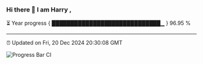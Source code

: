 ### Hi there 👋 I am Harry , 

⏳ Year progress { █████████████████████████████▁ } 96.95 %

---

⏰ Updated on Fri, 20 Dec 2024 20:30:08 GMT

![Progress Bar CI](https://github.com/duykhang68/duykhang68/workflows/Progress%20Bar%20CI/badge.svg)
